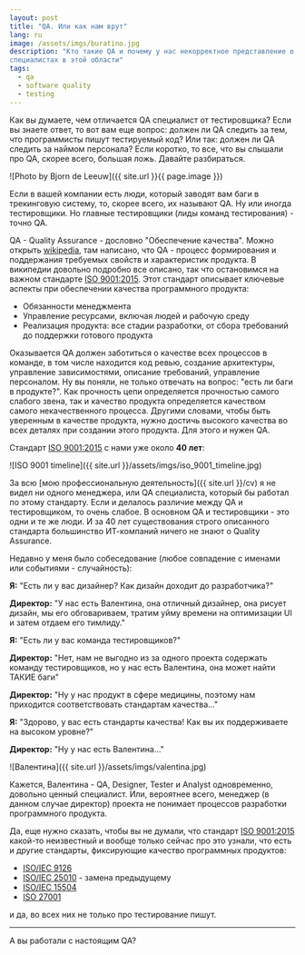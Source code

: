 ```yaml
---
layout: post
title: "QA. Или как нам врут"
lang: ru
image: /assets/imgs/buratino.jpg
description: "Кто такие QA и почему у нас некорректное представление о 
специалистах в этой области"
tags: 
  - qa
  - software quality
  - testing
---
```


Как вы думаете, чем отличается QA специалист от тестировщика? Если вы знаете 
ответ, то вот вам еще вопрос: должен ли QA следить за тем, что программисты 
пишут тестируемый код? Или так: должен ли QA следить за наймом персонала?
Если коротко, то все, что вы слышали про QA, скорее всего, большая ложь. 
Давайте разбираться.

![Photo by Bjorn de Leeuw]({{ site.url }}{{ page.image }})

<!--more-->

Если в вашей компании есть люди, который заводят вам баги в 
трекинговую систему, то, скорее всего, их называют QA. Ну или иногда 
тестировщики. Но главные тестировщики (лиды команд тестирования) - точно QA.

QA - Quality Assurance - дословно "Обеспечение качества". Можно открыть 
[wikipedia](https://en.wikipedia.org/wiki/Quality_assurance), там написано, что 
QA - процесс формирования и поддержания требуемых свойств и характеристик 
продукта. В википедии довольно подробно все описано, так что остановимся на 
важном стандарте 
[ISO 9001:2015](https://asq.org/quality-resources/iso-9001).
Этот стандарт описывает ключевые аспекты при обеспечении качества 
программного продукта: 
- Обязанности менеджмента
- Управление ресурсами, включая людей и рабочую среду
- Реализация продукта: все стадии разработки, от сбора требований до 
поддержки готового продукта

Оказывается QA должен заботиться о качестве всех процессов в команде, в том 
числе находится код ревью, создание архитектуры, управление 
зависимостями, описание требований, управление персоналом. Ну вы поняли, не 
только отвечать на вопрос: "есть ли баги в продукте?". Как прочность цепи 
определяется прочностью самого слабого звена, так и качество продукта 
определяется качеством самого некачественного процесса. Другими словами, 
чтобы быть уверенным в качестве продукта, нужно достичь высокого качества во 
всех деталях при создании этого продукта. Для этого и нужен QA.

Стандарт [ISO 9001:2015](https://asq.org/quality-resources/iso-9001) с нами уже 
около **40 лет**:

![ISO 9001 timeline]({{ site.url }}/assets/imgs/iso_9001_timeline.jpg)

За всю [мою профессиональную деятельность]({{ site.url }}/cv) я не видел ни 
одного менеджера, или QA специалиста, который бы работал по этому стандарту. 
Если и делалось различие между QA и тестировщиком, то очень слабое. В 
основном QA и тестировщики - это одни и те же люди. И за 40 лет существования
строго описанного стандарта большинство ИТ-компаний ничего не знают о 
Quality Assurance.

Недавно у меня было собеседование (любое совпадение с именами или событиями - 
случайность):

**Я:** "Есть ли у вас дизайнер? Как дизайн доходит до разработчика?"

**Директор:** "У нас есть Валентина, она отличный дизайнер, она рисует дизайн, 
мы его обговариваем, тратим уйму времени на оптимизации UI и затем отдаем 
его тимлиду."

**Я:** "Есть ли у вас команда тестировщиков?"

**Директор:** "Нет, нам не выгодно из за одного проекта содержать команду 
тестировщиков, но у нас есть Валентина, она может найти ТАКИЕ баги"

**Директор:** "Ну у нас продукт в сфере медицины, поэтому нам приходится 
соответствовать стандартам качества..."

**Я:** "Здорово, у вас есть стандарты качества! Как вы их поддерживаете на 
высоком уровне?"

**Директор:** "Ну у нас есть Валентина..."

![Валентина]({{ site.url }}/assets/imgs/valentina.jpg)

Кажется, Валентина - QA, Designer, Tester и Analyst одновременно, довольно 
ценный специалист. Или, вероятнее всего, менеджер (в данном случае директор) 
проекта не понимает процессов разработки программного продукта. 

Да, еще нужно сказать, чтобы вы не думали, что стандарт [ISO 9001:2015](https://asq.org/quality-resources/iso-9001)
какой-то неизвестный и вообще только сейчас про это узнали, что есть и другие
стандарты, фиксирующие качество программных продуктов:

- [ISO/IEC 9126](https://en.wikipedia.org/wiki/ISO/IEC_9126)
- [ISO/IEC 25010](https://www.iso.org/standard/35733.html) - замена предыдущему
- [ISO/IEC 15504](https://en.wikipedia.org/wiki/ISO/IEC_15504)
- [ISO 27001](https://en.wikipedia.org/wiki/ISO/IEC_27001)

и да, во всех них не только про тестирование пишут.

---

А вы работали с настоящим QA?